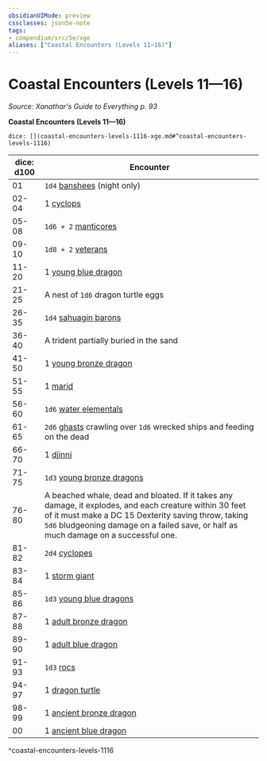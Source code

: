 ```yaml
---
obsidianUIMode: preview
cssclasses: json5e-note
tags:
- compendium/src/5e/xge
aliases: ["Coastal Encounters (Levels 11—16)"]
---
```

# Coastal Encounters (Levels 11—16)
*Source: Xanathar's Guide to Everything p. 93* 

**Coastal Encounters (Levels 11—16)**

`dice: [](coastal-encounters-levels-1116-xge.md#^coastal-encounters-levels-1116)`

| dice: d100 | Encounter |
|------------|-----------|
| 01 | `1d4` [banshees](/3-Mechanics/CLI/bestiary/undead/banshee.md) (night only) |
| 02-04 | 1 [cyclops](/3-Mechanics/CLI/bestiary/giant/cyclops.md) |
| 05-08 | `1d6 + 2` [manticores](/3-Mechanics/CLI/bestiary/monstrosity/manticore.md) |
| 09-10 | `1d8 + 2` [veterans](/3-Mechanics/CLI/bestiary/humanoid/veteran.md) |
| 11-20 | 1 [young blue dragon](/3-Mechanics/CLI/bestiary/dragon/young-blue-dragon.md) |
| 21-25 | A nest of `1d6` dragon turtle eggs |
| 26-35 | `1d4` [sahuagin barons](/3-Mechanics/CLI/bestiary/humanoid/sahuagin-baron.md) |
| 36-40 | A trident partially buried in the sand |
| 41-50 | 1 [young bronze dragon](/3-Mechanics/CLI/bestiary/dragon/young-bronze-dragon.md) |
| 51-55 | 1 [marid](/3-Mechanics/CLI/bestiary/elemental/marid.md) |
| 56-60 | `1d6` [water elementals](/3-Mechanics/CLI/bestiary/elemental/water-elemental.md) |
| 61-65 | `2d6` [ghasts](/3-Mechanics/CLI/bestiary/undead/ghast.md) crawling over `1d6` wrecked ships and feeding on the dead |
| 66-70 | 1 [djinni](/3-Mechanics/CLI/bestiary/elemental/djinni.md) |
| 71-75 | `1d3` [young bronze dragons](/3-Mechanics/CLI/bestiary/dragon/young-bronze-dragon.md) |
| 76-80 | A beached whale, dead and bloated. If it takes any damage, it explodes, and each creature within 30 feet of it must make a DC 15 Dexterity saving throw, taking `5d6` bludgeoning damage on a failed save, or half as much damage on a successful one. |
| 81-82 | `2d4` [cyclopes](/3-Mechanics/CLI/bestiary/giant/cyclops.md) |
| 83-84 | 1 [storm giant](/3-Mechanics/CLI/bestiary/giant/storm-giant.md) |
| 85-86 | `1d3` [young blue dragons](/3-Mechanics/CLI/bestiary/dragon/young-blue-dragon.md) |
| 87-88 | 1 [adult bronze dragon](/3-Mechanics/CLI/bestiary/dragon/adult-bronze-dragon.md) |
| 89-90 | 1 [adult blue dragon](/3-Mechanics/CLI/bestiary/dragon/adult-blue-dragon.md) |
| 91-93 | `1d3` [rocs](/3-Mechanics/CLI/bestiary/monstrosity/roc.md) |
| 94-97 | 1 [dragon turtle](/3-Mechanics/CLI/bestiary/dragon/dragon-turtle.md) |
| 98-99 | 1 [ancient bronze dragon](/3-Mechanics/CLI/bestiary/dragon/ancient-bronze-dragon.md) |
| 00 | 1 [ancient blue dragon](/3-Mechanics/CLI/bestiary/dragon/ancient-blue-dragon.md) |
^coastal-encounters-levels-1116